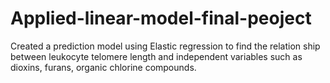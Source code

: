 # Applied-linear-model-final-peoject
Created a prediction model using Elastic regression to find the relation ship between leukocyte telomere length and independent variables such as dioxins, furans, organic chlorine compounds. 
